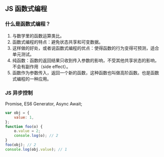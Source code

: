 ## JS 函数式编程

### 什么是函数式编程？

1. 与数学里的函数运算类比。
2. 函数式编程的特点：避免状态共享和可变数据。
3. 这样做的好处，或者说函数式编程的优点：使得函数的行为变得可预测，适合单元测试。
4. 纯函数：函数的返回结果只收到传入参数的影响，不受其他共享状态的影响，不会有副作用（side effect）。
5. 函数作为参数传入，返回一个新的函数，这种函数也叫做高阶函数。也是函数式编程的一种应用。

### JS 异步控制

Promise, ES6 Generator, Async Await;

```js
var obj = {
	value: 1,
};
function foo(o) {
	o.value = 2;
	console.log(o); // 2
}
foo(obj); // 2
console.log(obj.value); // 1
```
